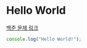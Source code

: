 # Hello World

[백준 문제 링크](https://www.acmicpc.net/problem/2557)

```javascript
console.log("Hello World!");
```
